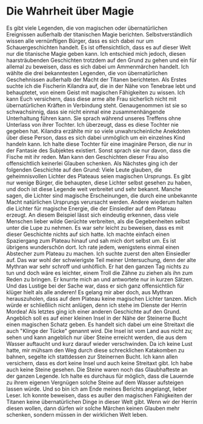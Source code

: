 # Die Wahrheit über Magie

Es gibt viele Legenden, die von magischen oder übernatürlichen Ereignissen außerhalb der titanischen Magie berichten. Selbstverständlich wissen alle vernünftigen Bürger, dass es sich dabei nur um Schauergeschichten handelt. Es ist offensichtlich, dass es auf dieser Welt nur die titanische Magie geben kann. Ich entschied mich jedoch, diesen haarsträubenden Geschichten trotzdem auf den Grund zu gehen und ein für allemal zu beweisen, dass es sich dabei um Ammenmärchen handelt. Ich wählte die drei bekanntesten Legenden, die von übernatürlichen Geschehnissen außerhalb der Macht der Titanen berichteten. Als Erstes suchte ich die Fischerin Kilandra auf, die in der Nähe von Tenebrae lebt und behauptetet, von einem Geist mit magischen Fähigkeiten zu wissen. Ich kann Euch versichern, dass diese arme alte Frau sicherlich nicht mit übernatürlichen Kräften in Verbindung steht. Genaugenommen ist sie so schwachsinnig, dass sie nicht einmal eine zusammenhängende Unterhaltung führen kann. Sie sprach während unseres Treffens ohne Unterlass von ihrer Tochter. Ich überzeugt, dass es diese Tochter nie gegeben hat. Kilandra erzählte mir so viele unwahrscheinliche Anekdoten über diese Person, dass es sich dabei unmöglich um ein einzelnes Kind handeln kann. Ich halte diese Tochter für eine imaginäre Person, die nur in der Fantasie des Subjektes existiert. Sonst sprach sie nur davon, dass die Fische mit ihr reden. Man kann den Geschichten dieser Frau also offensichtlich keinerlei Glauben schenken. Als Nächstes ging ich der folgenden Geschichte auf den Grund: Viele Leute glauben, die geheimnisvollen Lichter des Plateaus seien magischen Ursprungs. Es gibt nur wenige Bürger, die behaupten, diese Lichter selbst gesehen zu haben, und doch ist diese Legende weit verbreitet und sehr bekannt. Manche sagen, die Lichter sind magische Erscheinungen, die durch eine unbekannte Macht natürlichen Ursprungs verursacht werden. Andere wiederum halten die Lichter für magische Energie, die der Einsiedler auf dem Plateau erzeugt. An diesem Beispiel lässt sich eindeutig erkennen, dass viele Menschen lieber wilde Gerüchte verbreiten, als die Gegebenheiten selbst unter die Lupe zu nehmen. Es war sehr leicht zu beweisen, dass es mit dieser Geschichte nichts auf sich hatte. Ich machte einfach einen Spaziergang zum Plateau hinauf und sah mich dort selbst um. Es ist übrigens wunderschön dort. Ich rate jedem, wenigstens einmal einen Abstecher zum Plateau zu machen. Ich suchte zuerst den alten Einsiedler auf. Das war wohl der schwierigste Teil meiner Untersuchung, denn der alte Mythran war sehr schroff und unhöflich. Er hat den ganzen Tag nichts zu tun und doch wäre es leichter, einem Troll die Zähne zu ziehen als ihn zum Reden zu bringen. Er knurrte mich an und antwortete nur in kurzen Sätzen. Und das Lustige bei der Sache war, dass er sich ganz offensichtlich für klüger hielt als alle anderen! Es gelang mir aber doch, aus Mythran herauszuholen, dass auf dem Plateau keine magischen Lichter tanzen. Mich würde er schließlich nicht anlügen, denn ich stehe im Dienste der Herrin Mordea! Als letztes ging ich einer anderen Geschichte auf den Grund. Angeblich soll es auf einer kleinen Insel in der Nähe der Steinerne Bucht einen magischen Schatz geben. Es handelt sich dabei um eine Streitaxt die auch "Klinge der Tücke" genannt wird. Die Insel ist vom Land aus nicht zu; sehen und kann angeblich nur über Steine erreicht werden, die aus dem Wasser auftaucht und kurz darauf wieder verschwinden. Da ich keine Lust hatte, mir mühsam den Weg durch diese schrecklichen Katakomben zu bahnen, segelte ich stattdessen zur Steinernen Bucht. Ich kann allen versichern, dass es dort keine Insel und auch keine Streitaxt gibt. Ich habe auch keine Steine gesehen. Die Steine waren noch das Glaubhafteste an der ganzen Legende. Ich halte es durchaus für möglich, dass die Lauernde zu ihrem eigenen Vergnügen solche Steine auf dem Wasser aufsteigen lassen würde. Und so bin ich am Ende meines Berichts angelangt, lieber Leser. Ich konnte beweisen, dass es außer den magischen Fähigkeiten der Titanen keine übernatürlichen Dinge in dieser Welt gibt. Wenn wir der Herrin diesen wollen, dann dürfen wir solche Märchen keinen Glauben mehr schenken, sondern müssen in der wirklichen Welt leben.

